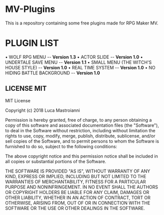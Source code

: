 # MV-Plugins
This is a repository containing some free plugins made for RPG Maker MV.

# PLUGIN LIST
• WOLF RPG MENU -- **Version 1.3**
• ACTOR SLIDE -- **Version 1.0**
• UNDERTALE SAVE MENU -- **Version 1.1**
• SMALL MENU (THE WITCH'S HOUSE STYLE) -- **Version 1.0**
• REAL TIME SYSTEM -- **Version 1.0**
• NO HIDING BATTLE BACKGROUND -- **Version 1.0**



## LICENSE MIT

MIT License

Copyright (c) 2018 Luca Mastroianni

Permission is hereby granted, free of charge, to any person obtaining a copy
of this software and associated documentation files (the "Software"), to deal
in the Software without restriction, including without limitation the rights
to use, copy, modify, merge, publish, distribute, sublicense, and/or sell
copies of the Software, and to permit persons to whom the Software is
furnished to do so, subject to the following conditions:

The above copyright notice and this permission notice shall be included in all
copies or substantial portions of the Software.

THE SOFTWARE IS PROVIDED "AS IS", WITHOUT WARRANTY OF ANY KIND, EXPRESS OR
IMPLIED, INCLUDING BUT NOT LIMITED TO THE WARRANTIES OF MERCHANTABILITY,
FITNESS FOR A PARTICULAR PURPOSE AND NONINFRINGEMENT. IN NO EVENT SHALL THE
AUTHORS OR COPYRIGHT HOLDERS BE LIABLE FOR ANY CLAIM, DAMAGES OR OTHER
LIABILITY, WHETHER IN AN ACTION OF CONTRACT, TORT OR OTHERWISE, ARISING FROM,
OUT OF OR IN CONNECTION WITH THE SOFTWARE OR THE USE OR OTHER DEALINGS IN THE
SOFTWARE.
